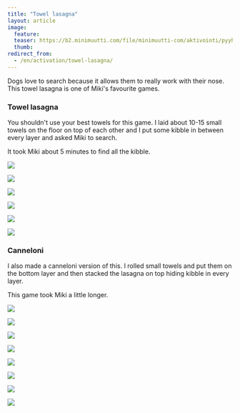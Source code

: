 ```yaml
---
title: "Towel lasagna"
layout: article
image:
  feature:
  teaser: https://b2.minimuutti.com/file/minimuutti-com/aktivointi/pyyhelasagne/DS49199-245px.jpg
  thumb:
redirect_from:
  - /en/activation/towel-lasagna/
---
```


Dogs love to search because it allows them to really work with their nose. This towel lasagna is one of Miki's favourite games.

### Towel lasagna

You shouldn't use your best towels for this game. I laid about 10-15 small towels on the floor on top of each other and I put some kibble in between every layer and asked Miki to search.

It took Miki about 5 minutes to find all the kibble.

![](https://b2.minimuutti.com/file/minimuutti-com/aktivointi/pyyhelasagne/DS49199-800px.jpg)

![](https://b2.minimuutti.com/file/minimuutti-com/aktivointi/pyyhelasagne/DS49212-800px.jpg)

![](https://b2.minimuutti.com/file/minimuutti-com/aktivointi/pyyhelasagne/DS49245-800px.jpg)

![](https://b2.minimuutti.com/file/minimuutti-com/aktivointi/pyyhelasagne/DS49281-800px.jpg)

![](https://b2.minimuutti.com/file/minimuutti-com/aktivointi/pyyhelasagne/DS49289-800px.jpg)

![](https://b2.minimuutti.com/file/minimuutti-com/aktivointi/pyyhelasagne/DS49290-800px.jpg)

### Canneloni

I also made a canneloni version of this. I rolled small towels and put them on the bottom layer and then stacked the lasagna on top hiding kibble in every layer.

This game took Miki a little longer.

![](https://b2.minimuutti.com/file/minimuutti-com/aktivointi/pyyhelasagne/Kollaasi_canneloni-800px.jpg)

![](https://b2.minimuutti.com/file/minimuutti-com/aktivointi/pyyhelasagne/DS49310-800px.jpg)

![](https://b2.minimuutti.com/file/minimuutti-com/aktivointi/pyyhelasagne/DS49339-800px.jpg)

![](https://b2.minimuutti.com/file/minimuutti-com/aktivointi/pyyhelasagne/DS49327-800px.jpg)

![](https://b2.minimuutti.com/file/minimuutti-com/aktivointi/pyyhelasagne/DS49355-800px.jpg)

![](https://b2.minimuutti.com/file/minimuutti-com/aktivointi/pyyhelasagne/DS49373-800px.jpg)

![](https://b2.minimuutti.com/file/minimuutti-com/aktivointi/pyyhelasagne/DS49457-800px.jpg)

![](https://b2.minimuutti.com/file/minimuutti-com/aktivointi/pyyhelasagne/DS49459-800px.jpg)
